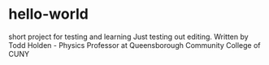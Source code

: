 # hello-world
short project for testing and learning
Just testing out editing.
Written by Todd Holden - Physics Professor at Queensborough Community College of CUNY
